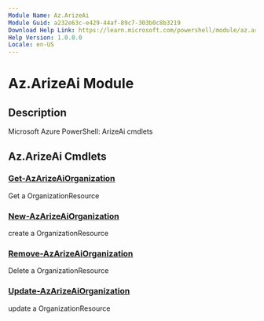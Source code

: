 ```yaml
---
Module Name: Az.ArizeAi
Module Guid: a232e63c-e429-44af-89c7-303b0c8b3219
Download Help Link: https://learn.microsoft.com/powershell/module/az.arizeai
Help Version: 1.0.0.0
Locale: en-US
---
```


# Az.ArizeAi Module
## Description
Microsoft Azure PowerShell: ArizeAi cmdlets

## Az.ArizeAi Cmdlets
### [Get-AzArizeAiOrganization](Get-AzArizeAiOrganization.md)
Get a OrganizationResource

### [New-AzArizeAiOrganization](New-AzArizeAiOrganization.md)
create a OrganizationResource

### [Remove-AzArizeAiOrganization](Remove-AzArizeAiOrganization.md)
Delete a OrganizationResource

### [Update-AzArizeAiOrganization](Update-AzArizeAiOrganization.md)
update a OrganizationResource

